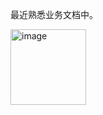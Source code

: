 最近熟悉业务文档中。

<img width="121" alt="image" src="https://github.com/user-attachments/assets/6a64c155-5b09-47d0-9ef5-0ae96e4e05c0" />

